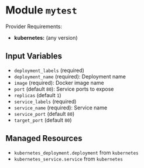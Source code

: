 
# Module `mytest`

Provider Requirements:
* **kubernetes:** (any version)

## Input Variables
* `deployment_labels` (required)
* `deployment_name` (required): Deployment name
* `image` (required): Docker image name
* `port` (default `80`): Service ports to expose
* `replicas` (default `1`)
* `service_labels` (required)
* `service_name` (required): Service name
* `service_port` (default `80`)
* `target_port` (default `80`)

## Managed Resources
* `kubernetes_deployment.deployment` from `kubernetes`
* `kubernetes_service.service` from `kubernetes`


